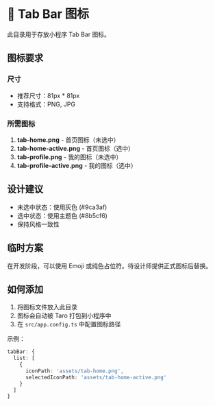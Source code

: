 # 📱 Tab Bar 图标

此目录用于存放小程序 Tab Bar 图标。

## 图标要求

### 尺寸
- 推荐尺寸：81px * 81px
- 支持格式：PNG, JPG

### 所需图标

1. **tab-home.png** - 首页图标（未选中）
2. **tab-home-active.png** - 首页图标（选中）
3. **tab-profile.png** - 我的图标（未选中）
4. **tab-profile-active.png** - 我的图标（选中）

## 设计建议

- 未选中状态：使用灰色 (#9ca3af)
- 选中状态：使用主题色 (#8b5cf6)
- 保持风格一致性

## 临时方案

在开发阶段，可以使用 Emoji 或纯色占位符。待设计师提供正式图标后替换。

## 如何添加

1. 将图标文件放入此目录
2. 图标会自动被 Taro 打包到小程序中
3. 在 `src/app.config.ts` 中配置图标路径

示例：
```typescript
tabBar: {
  list: [
    {
      iconPath: 'assets/tab-home.png',
      selectedIconPath: 'assets/tab-home-active.png'
    }
  ]
}
```





